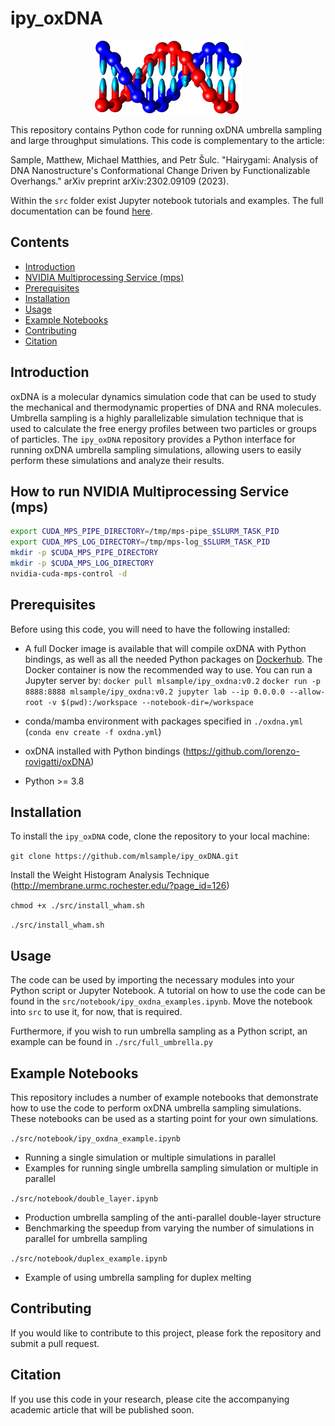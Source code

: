 # ipy_oxDNA
<center>
<img src="./src/oxDNA.png">
</center>

This repository contains Python code for running oxDNA umbrella sampling and large throughput simulations. This code is complementary to the article:

Sample, Matthew, Michael Matthies, and Petr Šulc. "Hairygami: Analysis of DNA Nanostructure's Conformational Change Driven by Functionalizable Overhangs." arXiv preprint arXiv:2302.09109 (2023).

Within the `src` folder exist Jupyter notebook tutorials and examples. The full documentation can be found [here](https://mlsample.github.io/ipy_oxDNA/index.html).

## Contents
- [Introduction](#introduction)
- [NVIDIA Multiprocessing Service (mps)](#how-to-run-nvidia-multiprocessing-service-mps)
- [Prerequisites](#prerequisites)
- [Installation](#installation)
- [Usage](#usage)
- [Example Notebooks](#example-notebooks)
- [Contributing](#contributing)
- [Citation](#citation)

## Introduction
oxDNA is a molecular dynamics simulation code that can be used to study the mechanical and thermodynamic properties of DNA and RNA molecules. Umbrella sampling is a highly parallelizable simulation technique that is used to calculate the free energy profiles between two particles or groups of particles. The `ipy_oxDNA` repository provides a Python interface for running oxDNA umbrella sampling simulations, allowing users to easily perform these simulations and analyze their results.

## How to run NVIDIA Multiprocessing Service (mps)
```bash
export CUDA_MPS_PIPE_DIRECTORY=/tmp/mps-pipe_$SLURM_TASK_PID
export CUDA_MPS_LOG_DIRECTORY=/tmp/mps-log_$SLURM_TASK_PID
mkdir -p $CUDA_MPS_PIPE_DIRECTORY
mkdir -p $CUDA_MPS_LOG_DIRECTORY
nvidia-cuda-mps-control -d
```

## Prerequisites
Before using this code, you will need to have the following installed:
- A full Docker image is available that will compile oxDNA with Python bindings, as well as all the needed Python packages on [Dockerhub](https://hub.docker.com/repository/docker/mlsample/ipy_oxdna/general). The Docker container is now the recommended way to use. You can run a Jupyter server by:
`docker pull mlsample/ipy_oxdna:v0.2`
`docker run -p 8888:8888 mlsample/ipy_oxdna:v0.2 jupyter lab --ip 0.0.0.0 --allow-root -v $(pwd):/workspace --notebook-dir=/workspace`

- conda/mamba environment with packages specified in `./oxdna.yml` (`conda env create -f oxdna.yml`)
- oxDNA installed with Python bindings (https://github.com/lorenzo-rovigatti/oxDNA)
- Python >= 3.8

## Installation
To install the `ipy_oxDNA` code, clone the repository to your local machine:

`git clone https://github.com/mlsample/ipy_oxDNA.git`

Install the Weight Histogram Analysis Technique (http://membrane.urmc.rochester.edu/?page_id=126)

`chmod +x ./src/install_wham.sh`

`./src/install_wham.sh`

## Usage
The code can be used by importing the necessary modules into your Python script or Jupyter Notebook. A tutorial on how to use the code can be found in the `src/notebook/ipy_oxdna_examples.ipynb`. Move the notebook into `src` to use it, for now, that is required.

Furthermore, if you wish to run umbrella sampling as a Python script, an example can be found in `./src/full_umbrella.py`

## Example Notebooks
This repository includes a number of example notebooks that demonstrate how to use the code to perform oxDNA umbrella sampling simulations. These notebooks can be used as a starting point for your own simulations.

`./src/notebook/ipy_oxdna_example.ipynb`
- Running a single simulation or multiple simulations in parallel
- Examples for running single umbrella sampling simulation or multiple in parallel

`./src/notebook/double_layer.ipynb`
- Production umbrella sampling of the anti-parallel double-layer structure
- Benchmarking the speedup from varying the number of simulations in parallel for umbrella sampling

`./src/notebook/duplex_example.ipynb`
- Example of using umbrella sampling for duplex melting

## Contributing
If you would like to contribute to this project, please fork the repository and submit a pull request.

## Citation
If you use this code in your research, please cite the accompanying academic article that will be published soon.
